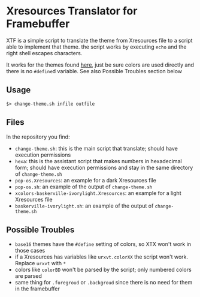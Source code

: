 # Xresources Translator for Framebuffer 

XTF is a simple script to translate the theme from Xresources file to a script able to implement that theme. the script works by executing `echo` and the right shell escapes characters. 

It works for the themes found [here](https://github.com/janoamaral/Xresources-themes/tree/fd59f8977e2b522422e153aade456aa811914abc), just be sure colors are used directly and there is no `#define`d variable. See also Possible Troubles section below

## Usage

```
$> change-theme.sh infile outfile
```

## Files

In the repository you find:
+ `change-theme.sh`: this is the main script that translate; should have execution permissions
+ `hexa`: this is the assistant script that makes numbers in hexadecimal form; should have execution permissions and stay in the same directory of `change-theme.sh`
+ `pop-os.Xresources`: an example for a dark Xresources file
+ `pop-os.sh`: an example of the output of `change-theme.sh`
+ `xcolors-baskerville-ivorylight.Xresources`: an example for a light Xresources file
+ `baskerville-ivorylight.sh`: an example of the output of `change-theme.sh`

## Possible Troubles 

+ `base16` themes have the `#define` setting of colors, so XTX won't work in those cases
+ if a Xresources has variables like `urxvt.colorXX` the script won't work. Replace `urxvt` with `*`
+ colors like `colorBD` won't be parsed by the script; only numbered colors are parsed
+ same thing for `.foregroud` or `.backgroud` since there is no need for them in the framebuffer
